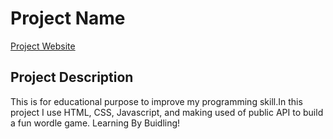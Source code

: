 # Project Name
[Project Website](https://smey-fun-wordy-wordle.netlify.app/)

## Project Description
This is for educational purpose to improve my programming skill.In this project I use HTML, CSS, Javascript, and making used of public API to build a fun wordle game. Learning By Buidling!
